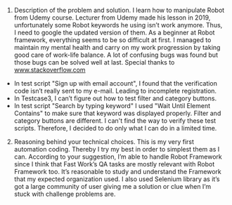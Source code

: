 1. Description of the problem and solution.
    I learn how to manipulate Robot from Udemy course. 
Lecturer from Udemy made his lesson in 2019, unfortunately some Robot keywords he using isn’t work anymore. Thus, I need to google the updated version of them.
    As a beginner at Robot framework, everything seems to be so difficult at first. 
I managed to maintain my mental health and carry on my work progression by taking good care of work-life balance. 
A lot of confusing bugs was found but those bugs can be solved well at last.
Special thanks to www.stackoverflow.com
- In test script "Sign up with email account", I found that the verification code isn’t really sent to my e-mail. Leading to incomplete registration.
- In Testcase3, I can’t figure out how to test filter and category buttons. 
- In test script "Search by typing keyword" I used "Wait Until Element Contains" to make sure that keyword was displayed properly. 
Filter and category buttons are different. I can't find the way to verify these test scripts. Therefore, I decided to do only what I can do in a limited time.

2. Reasoning behind your technical choices.
    This is my very first automation coding. Thereby I try my best in order to simplest them as I can. 
According to your suggestion, I’m able to handle Robot Framework since I think that Fast Work’s QA tasks are mostly relevant with Robot Framework too.
It’s reasonable to study and understand the Framework that my expected organization used. 
I also used Selenium library as it’s got a large community of user giving me a solution or clue when I’m stuck with challenge problems are.
